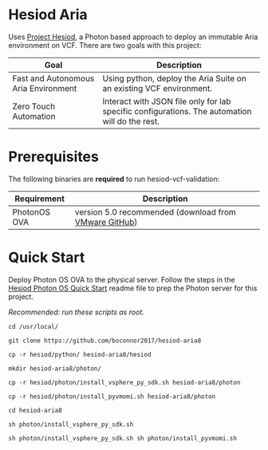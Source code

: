 # Hesiod Aria
Uses [Project Hesiod](https://github.com/boconnor2017/hesiod), a Photon based approach to deploy an immutable Aria environment on VCF. There are two goals with this project:

| Goal | Description |
|------|-------------|
| Fast and Autonomous Aria Environment | Using python, deploy the Aria Suite on an existing VCF environment. |
| Zero Touch Automation | Interact with JSON file only for lab specific configurations. The automation will do the rest. |


# Prerequisites
The following binaries are **required** to run hesiod-vcf-validation:

| Requirement | Description |
|-------------|-------------|
| PhotonOS OVA | version 5.0 recommended (download from [VMware GitHub](https://vmware.github.io/photon/)) |

# Quick Start
Deploy Photon OS OVA to the physical server. Follow the steps in the [Hesiod Photon OS Quick Start](https://github.com/boconnor2017/hesiod/blob/main/photon/readme.md) readme file to prep the Photon server for this project. 

*Recommended: run these scripts as root.*
```
cd /usr/local/
```
```
git clone https://github.com/boconnor2017/hesiod-aria8
```
```
cp -r hesiod/python/ hesiod-aria8/hesiod
```
```
mkdir hesiod-aria8/photon/
```
```
cp -r hesiod/photon/install_vsphere_py_sdk.sh hesiod-aria8/photon
```
```
cp -r hesiod/photon/install_pyvmomi.sh hesiod-aria8/photon
```
```
cd hesiod-aria8
```
```
sh photon/install_vsphere_py_sdk.sh
```
```
sh photon/install_vsphere_py_sdk.sh sh photon/install_pyvmomi.sh
```

## 